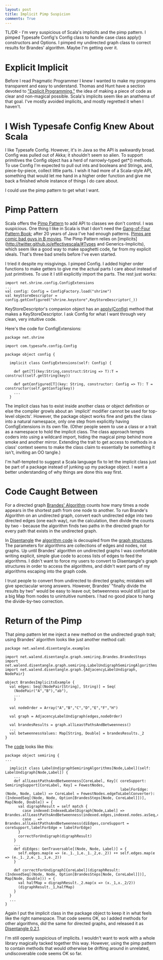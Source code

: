```yaml
---
layout: post
title: Implicit Pimp Suspicion
comments: True
---
```


TL/DR - I'm very suspicious of Scala's implicits and the pimp pattern. I pimped Typesafe Config's Config class to handle case class apply() constructors and Options. I pimped my undirected graph class to correct results for Brandes' algorithm. Maybe I'm getting over it. 

# Explicit Implicit

Before I read Pragmatic Programmer I knew I wanted to make my programs transparent and easy to understand. Thomas and Hunt have a section devoted to ["Explicit Programming,"](https://pragprog.com/the-pragmatic-programmer/extracts/coincidence) the idea of making a piece of code as clear and non-magical possible. Scala's implicits seem like an anathema of that goal. I've mostly avoided implicits, and mostly regretted it when I haven't.

# I Wish Typesafe Config Knew About Scala

I like Typesafe Config. However, it's in Java so the API is awkwardly broad. Config was pulled out of Akka; it shouldn't seem so alien. To support primitives the Config object has a herd of narrowly-typed get*() methods. To use Config I'm expected to pull out ints and booleans and Strings, and, piece-by-piece, collect little parts. I wish it had more of a Scala-style API, something that would let me hand in a higher order function and give me back a finished whole instance of things I do care about. 

I could use the pimp pattern to get what I want.

# Pimp Pattern

Scala offers the [Pimp Pattern](https://coderwall.com/p/k_1jzw/scala-s-pimp-my-library-pattern-example) to add API to classes we don't control. I was suspicious. One thing I like in Scala is that I don't need the [Gang-of-Four Pattern Book](http://alvinalexander.com/scala/how-scala-killed-oop-strategy-design-pattern#What_about_those_other_OOP_design_patterns); after 20 years of Java I've had enough patterns. [Pimps are comic bad guys in B movies](https://en.wikipedia.org/wiki/Doctor_Detroit). The Pimp Pattern relies on [implicits](http://twitter.github.io/effectivescala/#Types and Generics-Implicits), which seem like a good way to make spaghetti code, far from my explicit ideals. That's three bad smells before I've even started.

I tried it despite my misgivings. I pimped Config. I added higher order functions to make getters to give me the actual parts I care about instead of just primitives. To use it I still explicitly import the parts. The rest just works:

    import net.shrine.config.ConfigExtensions
    ...
    val config: Config = ConfigFactory.load("shrine")
    val keyStoreDescriptor = config.getConfigured("shrine.keystore",KeyStoreDescriptor(_))

KeyStoreDescriptor's companion object has an [apply(Config)](http://dwalend.github.io/blog/2016/05/20/Applying-Typesafe-Config.html) method that makes a KeyStoreDescriptor. I ask Config for what I want through very clean, very intuitive code. 

Here's the code for ConfigExtensions:

    package net.shrine
    
    import com.typesafe.config.Config
    
    package object config {
    
      implicit class ConfigExtensions(self: Config) {
    
        def get[T](key:String,construct:String => T):T = construct(self.getString(key))
    
        def getConfigured[T](key: String, constructor: Config => T): T = constructor(self.getConfig(key))
        ...
      }

The implicit class has to exist inside another class or object definition or else the compiler growls about an `implicit' modifier cannot be used for top-level objects'. However, the package object works fine and gets the class into a natural namespace, only one step from explicitly having ConfigExtensions in its own file. (Other people seem to use a class or a trait as a namespace to hold the implicit class. The class approach tempts coders into using a wildcard import, hiding the magical pimp behind more smoke and another mirror. Extending the trait to get access to methods in a class' context seems to make the class claim to essentially be something it isn't, inviting an OO tangle.) 

I'm half-tempted to suggest a Scala language fix to let the implicit class just be part of a package instead of junking up my package object. I want a better understanding of why things are done this way first.

# Code Caught Between

For a directed graph [Brandes' Algorithm](http://dwalend.github.io/Disentangle/v0.2.1/#net.walend.disentangle.graph.semiring.Brandes$) counts how many times a node appears in the shortest path from one node to another. To run Brande's Algorithm on an undirected graph, convert each undirected edge into two directed edges (one each way), run the calculation, then divide the counts by two - because the algorithm finds two paths in the directed graph for every path that exists in the undirected graph. 

In [Disentangle](https://github.com/dwalend/Disentangle) the [algorithm code](http://dwalend.github.io/Disentangle/v0.2.1/#net.walend.disentangle.graph.semiring.package) is decoupled from the [graph structures](http://dwalend.github.io/Disentangle/v0.2.1/#net.walend.disentangle.graph.package). The parameters for algorithms are collections of edges and nodes, not graphs. Up until Brandes' algorithm on undirected graphs I was comfortable writing explicit, simple glue code to access lists of edges to feed the algorithms. I didn't want to force my users to convert to Disentangle's graph structures in order to access the algorithms, and didn't want parts of my algorithms escaping into the graph code. 

I trust people to convert from undirected to directed graphs; mistakes will give spectacular wrong answers. However, Brandes' "finally divide the results by two" would be easy to leave out; betweenness would still just be a big Map from nodes to unintuitive numbers. I had no good place to hang the divide-by-two correction.

# Return of the Pimp

That pimp pattern let me inject a new method on the undirected graph trait; using Brandes' algorithm looks like just another method call:

    package net.walend.disentangle.examples

    import net.walend.disentangle.graph.semiring.Brandes.BrandesSteps
    import net.walend.disentangle.graph.semiring.LabelUndigraphSemiringAlgorithms
    import net.walend.disentangle.graph.{AdjacencyLabelUndigraph, NodePair}

    object BrandesImplicitsExample {
      val edges: Seq[(NodePair[String], String)] = Seq(
        (NodePair("A","B"),"ab"),
        ...
        )

      val nodeOrder = Array("A","B","C","D","E","F","H")

      val graph = AdjacencyLabelUndigraph(edges,nodeOrder)

      val brandesResults = graph.allLeastPathsAndBetweenness()
      ...
      val betweennessValues: Map[String, Double] = brandesResults._2
    }

The [code](https://github.com/dwalend/Disentangle/blob/master/graph/src/main/scala/net/walend/disentangle/graph/semiring/package.scala) looks like this:

    package object semiring {
    ...
    
      implicit class LabelUndigraphSemiringAlgorithms[Node,Label](self: LabelUndigraph[Node,Label]) {
        ...
        def allLeastPathsAndBetweenness[CoreLabel, Key]( coreSupport: SemiringSupport[CoreLabel, Key] = FewestNodes,
                                                         labelForEdge: (Node, Node, Label) => CoreLabel = FewestNodes.edgeToLabelConverter): (IndexedSeq[(Node, Node, Option[BrandesSteps[Node, CoreLabel]])], Map[Node, Double]) = {
          val digraphResult = self match {
            case indexed:IndexedLabelDigraph[Node,Label] => Brandes.allLeastPathsAndBetweenness(indexed.edges,indexed.nodes.asSeq,coreSupport,labelForEdge)
            case _ => Brandes.allLeastPathsAndBetweenness(diEdges,coreSupport = coreSupport,labelForEdge = labelForEdge)
          }
          correctForUndigraph(digraphResult)
        }
        ...
        def diEdges: GenTraversable[(Node, Node, Label)] = {
          self.edges.map(e => (e._1._1,e._1._2,e._2)) ++ self.edges.map(e => (e._1._2,e._1._1,e._2))
        }
    
        def correctForUndigraph[CoreLabel](digraphResult: (IndexedSeq[(Node, Node, Option[BrandesSteps[Node, CoreLabel]])], Map[Node, Double])) = {
          val halfMap = digraphResult._2.map(x => (x._1,x._2/2))
          (digraphResult._1,halfMap)
        }
      }
      ...     
    }

Again I put the implicit class in the package object to keep it in what feels like the right namespace. That code seems OK, so I added methods for other algorithms, did the same for directed graphs, and released it as [Disentangle 0.2.1](https://github.com/dwalend/Disentangle#changes-in-021-the-fifth-release). 

I'm still openly suspicious of implicits. I wouldn't want to work with a whole library magically tacked together this way. However, using the pimp pattern to contain methods that would otherwise be drifting around in unrelated, undiscoverable code seems OK so far.

